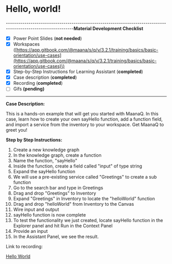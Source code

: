 # Hello, world!

---------------------------------------------------------------------------------------------------------------**Material Development Checklist**

* [x] Power Point Slides \(**not needed**\)
* [x] Workspaces \([https://app.gitbook.com/@maana/s/q/v/3.2.1/training/basics/basic-orientation/use-cases](https://app.gitbook.com/@maana/s/q/v/3.2.1/training/basics/basic-orientation/use-cases)\)
* [x] Step-by-Step Instructions for Learning Assistant \(**completed**\)
* [x] Case description \(**completed**\)
* [x] Recording \(**completed**\)
* [ ] Gifs **\(pending\)**

---------------------------------------------------------------------------------------------------------------

**Case Description:**

This is a hands-on example that will get you started with MaanaQ. In this case, learn how to create your own sayHello function, add a function field, and import a service from the inventory to your workspace. Get MaanaQ to greet you!

**Step by Step Instructions:**

1. Create a new knowledge graph
2. In the knowledge graph, create a function
3. Name the function, "sayHello"
4. Inside the function, create a field called "input" of type string
5. Expand the sayHello function
6. We will use a pre-existing service called "Greetings" to create a sub function
7. Go to the search bar and type in Greetings
8. Drag and drop "Greetings" to Inventory
9. Expand "Greetings" in Inventory to locate the "helloWorld" function
10. Drag and drop "helloWorld" from Inventory to the Canvas
11. Wire input and output
12. sayHello function is now complete
13. To test the functionality we just created, locate sayHello function in the Explorer panel and hit Run in the Context Panel 
14. Provide an input
15. In the Assistant Panel, we see the result.

Link to recording:

[Hello World](https://maanaimages.blob.core.windows.net/maana-q-documentation/QTraining_videos/Hello%20World%20Step%20by%20Step.mov)



